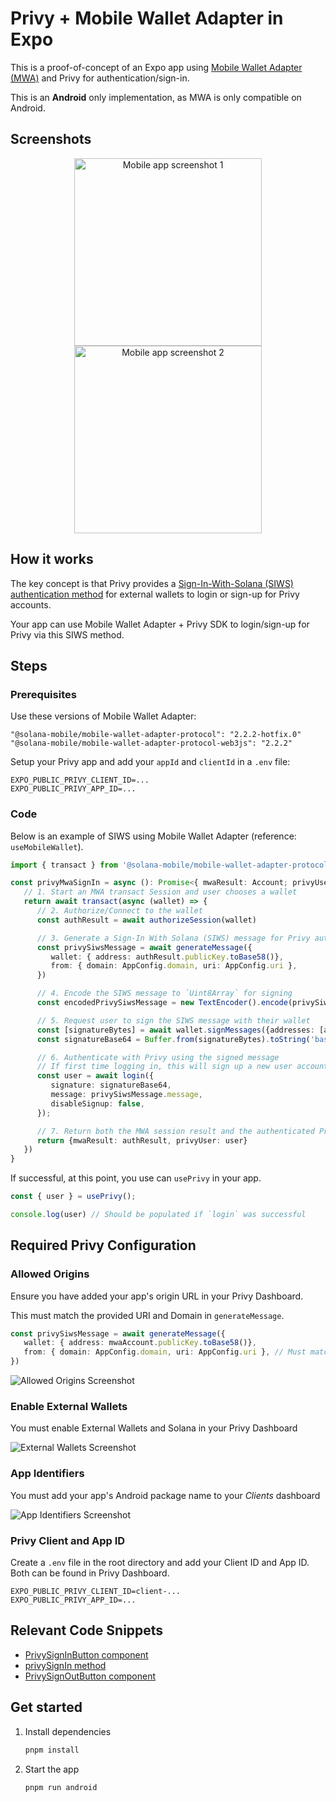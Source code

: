 # Privy + Mobile Wallet Adapter in Expo

This is a proof-of-concept of an Expo app using [Mobile Wallet Adapter (MWA)](https://docs.solanamobile.com/mobile-wallet-adapter/mobile-apps) and Privy for authentication/sign-in.

This is an **Android** only implementation, as MWA is only compatible on Android.

## Screenshots

<p align="center">
  <img src="/screenshots/screenshot1.png" alt="Mobile app screenshot 1" width="300" />
  <img src="/screenshots/screenshot2.png" alt="Mobile app screenshot 2" width="300" />
</p>

## How it works

The key concept is that Privy provides a [Sign-In-With-Solana (SIWS) authentication method](https://docs.privy.io/authentication/user-authentication/login-methods/wallet#solana-siws) for external wallets to login or sign-up for Privy accounts.

Your app can use Mobile Wallet Adapter + Privy SDK to login/sign-up for Privy via this SIWS method.

## Steps

### Prerequisites

Use these versions of Mobile Wallet Adapter:

```
"@solana-mobile/mobile-wallet-adapter-protocol": "2.2.2-hotfix.0"
"@solana-mobile/mobile-wallet-adapter-protocol-web3js": "2.2.2"
```

Setup your Privy app and add your `appId` and `clientId` in a `.env` file:

```
EXPO_PUBLIC_PRIVY_CLIENT_ID=...
EXPO_PUBLIC_PRIVY_APP_ID=...
```

### Code

Below is an example of SIWS using Mobile Wallet Adapter (reference: `useMobileWallet`).

```ts
import { transact } from '@solana-mobile/mobile-wallet-adapter-protocol-web3js'

const privyMwaSignIn = async (): Promise<{ mwaResult: Account; privyUser: PrivyUser }> => {
   // 1. Start an MWA transact Session and user chooses a wallet
   return await transact(async (wallet) => {
      // 2. Authorize/Connect to the wallet
      const authResult = await authorizeSession(wallet)

      // 3. Generate a Sign-In With Solana (SIWS) message for Privy authentication
      const privySiwsMessage = await generateMessage({
         wallet: { address: authResult.publicKey.toBase58()},
         from: { domain: AppConfig.domain, uri: AppConfig.uri },
      })

      // 4. Encode the SIWS message to `Uint8Array` for signing
      const encodedPrivySiwsMessage = new TextEncoder().encode(privySiwsMessage.message);

      // 5. Request user to sign the SIWS message with their wallet
      const [signatureBytes] = await wallet.signMessages({addresses: [authResult.address],   payloads: [encodedPrivySiwsMessage]})
      const signatureBase64 = Buffer.from(signatureBytes).toString('base64');

      // 6. Authenticate with Privy using the signed message
      // If first time logging in, this will sign up a new user account.
      const user = await login({
         signature: signatureBase64,
         message: privySiwsMessage.message,
         disableSignup: false,
      });

      // 7. Return both the MWA session result and the authenticated Privy user
      return {mwaResult: authResult, privyUser: user}
   })
}
```

If successful, at this point, you use can `usePrivy` in your app.

```typescript
const { user } = usePrivy();

console.log(user) // Should be populated if `login` was successful
```

## Required Privy Configuration

### Allowed Origins

Ensure you have added your app's origin URL in your Privy Dashboard.

This must match the provided URI and Domain in `generateMessage`.

```typescript
const privySiwsMessage = await generateMessage({
   wallet: { address: mwaAccount.publicKey.toBase58()},
   from: { domain: AppConfig.domain, uri: AppConfig.uri }, // Must match your Privy dashboard!!
})
```

![Allowed Origins Screenshot](/screenshots/allowed-origins.png)

### Enable External Wallets

You must enable External Wallets and Solana in your Privy Dashboard

![External Wallets Screenshot](/screenshots/external-wallets.png)

### App Identifiers

You must add your app's Android package name to your *Clients* dashboard

![App Identifiers Screenshot](/screenshots/app-identifier.png)

### Privy Client and App ID

Create a `.env` file in the root directory and add your Client ID and App ID. Both can be found in Privy Dashboard.
```
EXPO_PUBLIC_PRIVY_CLIENT_ID=client-...
EXPO_PUBLIC_PRIVY_APP_ID=...
```

## Relevant Code Snippets

- [PrivySignInButton component](/components/privy/privy-sign-in-button.tsx) 
- [privySignIn method](/components/auth/auth-provider.tsx) 
- [PrivySignOutButton component](/components/privy/privy-sign-out-button.tsx) 

## Get started

1. Install dependencies

   ```bash
   pnpm install
   ```

2. Start the app

   ```bash
   pnpm run android
   ```
